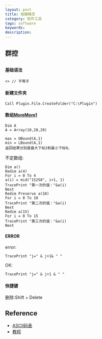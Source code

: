 ```yaml
---
layout: post
title: 按键精灵
category: 软件工具
tags: software
keywords: 
description: 
---
```


## 群控



## 

#### 基础语法

```
<> // 不等于
```

#### 新建文件夹
```
Call Plugin.File.CreateFolder("C:\Plugin") 
```

#### 数组[More](https://cloud.tencent.com/developer/article/1497911)[More1](http://www.dnxiw.com/thread-2331-1-1.html)

```
Dim A
A = Array(10,20,20)

max = UBound(A,1)
min = LBound(A,1)
返回结果分别是最大下标2和最小下标0。
```

不定数组:
```
Dim a()
Redim a(4)
For i = 0 To 4
a(i) = mid("15258", i+1, 1)
TracePrint "第一次的值："&a(i)
Next
Redim Preserve a(10)
For i = 0 To 10
TracePrint "第二次的值："&a(i)
Next
Redim a(15)
For i = 0 To 15
TracePrint "第三次的值："&a(i)
Next

```

#### ERROR

error: 
```
TracePrint "j=" & j+1& " "
```

OK:
```
TracePrint "j=" & j+1 & " "
```

#### 快捷键
删除:Shift + Delete


## Reference

* [ASCII码表](http://baike.baidu.com/link?url=ib3F7YZjsI1TzDS0WOz9Pq_yuXvvnytmZNio3TZavQ7QnTYV1-B78Qo16HpAmsL4T8E2jVM-f10yjp8-cCTiNK)
* [教程](https://zimaoxy.com/q/post/call/)